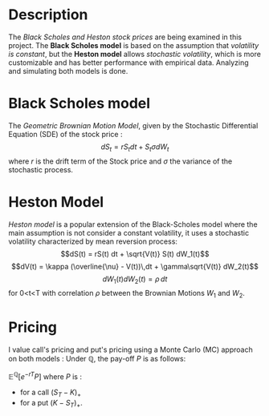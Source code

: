 # Description
The *Black Scholes and Heston stock prices* are being examined in this project. 
The **Black Scholes model** is based on the assumption that *volatility is constant*, 
but the **Heston model** allows *stochastic volatility*, 
which is more customizable and has better performance with empirical data. 
Analyzing and simulating both models is done.

# Black Scholes model

The *Geometric Brownian Motion Model*, given by the Stochastic Differential Equation (SDE) of the stock price :
$$dS_t = r S_t dt +S_t \sigma dW_t$$ 
where $r$ is the drift term of the Stock price and $\sigma$ the variance of the stochastic process.

# Heston Model
*Heston model* is a popular extension of the Black-Scholes model where the main assumption is not consider a constant volatility, it uses a stochastic volatility characterized by mean reversion process: 
$$dS(t) = rS(t) dt + \sqrt{V(t)} S(t) dW_1(t)$$ 
$$dV(t) = \kappa (\overline{\nu} - V(t))\,dt + \gamma\sqrt{V(t)} dW_2(t)$$
$$dW_1(t) dW_2(t) = \rho\, dt$$ for 0<t<T
with correlation $\rho$ between the Brownian Motions $W_1$ and $W_2$.

# Pricing
I value call's pricing and put's pricing using a Monte Carlo (MC) approach on both models :
Under $\mathbb{Q}$, the pay-off $P$ is as follows:

$\mathbb{E}^{\mathbb{Q}} [e^{-rT} P]$ where $P$ is :
- for a call $(S_T-K)_{+}$
- for a put $(K-S_T)_{+}$.



